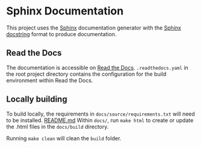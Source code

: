 # Sphinx Documentation
This project uses the [Sphinx](https://www.sphinx-doc.org/en/master/) documentation generator with the [Sphinx docstring](https://sphinx-rtd-tutorial.readthedocs.io/en/latest/docstrings.html) format to produce documentation.

## Read the Docs
The documentation is accessible on [Read the Docs](https://causal-testing-framework.readthedocs.io/en/latest/). `.readthedocs.yaml` in the root project directory contains the configuration for the build environment within Read the Docs.

## Locally building
To build locally, the requirements in `docs/source/requirements.txt` will need to be installed.
[README.md](README.md)
Within `docs/`, run `make html` to create or update the .html files in the `docs/build` directory. 

Running `make clean` will clean the `build` folder.  